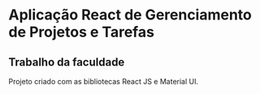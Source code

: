 # Aplicação React de Gerenciamento de Projetos e Tarefas

## Trabalho da faculdade

Projeto criado com as bibliotecas React JS e Material UI.
